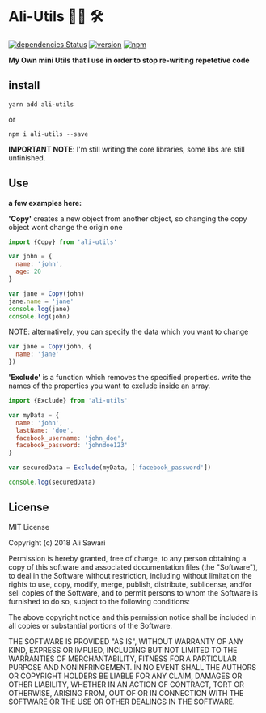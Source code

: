 # Ali-Utils :construction_worker_man: :hammer_and_wrench:
[![dependencies Status](https://david-dm.org/AliSawari/ali-utils/status.svg)](https://david-dm.org/AliSawari/ali-utils)
[![version](https://badgen.net/npm/v/ali-utils)](https://www.npmjs.com/package/ali-utils)
[![npm](https://img.shields.io/npm/dt/ali-utils.svg)](https://www.npmjs.com/package/ali-utils)

**My Own mini Utils that I use in order to stop re-writing repetetive code**

## install

`yarn add ali-utils`

or

`npm i ali-utils --save`

**IMPORTANT NOTE**: I'm still writing the core libraries, some libs are still unfinished.

## Use
**a few examples here:**

**'Copy'** creates a new object from another object, so changing the copy object 
wont change the origin one
```js
import {Copy} from 'ali-utils'

var john = {
  name: 'john',
  age: 20
}

var jane = Copy(john)
jane.name = 'jane'
console.log(jane)
console.log(john)
```

NOTE: alternatively, you can specify the data which you want to change 

```js
var jane = Copy(john, {
  name: 'jane'
})
```

**'Exclude'** is a function which removes the specified properties.
write the names of the properties you want to exclude inside an array.

```js
import {Exclude} from 'ali-utils'

var myData = {
  name: 'john',
  lastName: 'doe',
  facebook_username: 'john_doe',
  facebook_password: 'johndoe123'
}

var securedData = Exclude(myData, ['facebook_password'])

console.log(securedData)
```


## License

MIT License

Copyright (c) 2018 Ali Sawari

Permission is hereby granted, free of charge, to any person obtaining a copy
of this software and associated documentation files (the "Software"), to deal
in the Software without restriction, including without limitation the rights
to use, copy, modify, merge, publish, distribute, sublicense, and/or sell
copies of the Software, and to permit persons to whom the Software is
furnished to do so, subject to the following conditions:

The above copyright notice and this permission notice shall be included in all
copies or substantial portions of the Software.

THE SOFTWARE IS PROVIDED "AS IS", WITHOUT WARRANTY OF ANY KIND, EXPRESS OR
IMPLIED, INCLUDING BUT NOT LIMITED TO THE WARRANTIES OF MERCHANTABILITY,
FITNESS FOR A PARTICULAR PURPOSE AND NONINFRINGEMENT. IN NO EVENT SHALL THE
AUTHORS OR COPYRIGHT HOLDERS BE LIABLE FOR ANY CLAIM, DAMAGES OR OTHER
LIABILITY, WHETHER IN AN ACTION OF CONTRACT, TORT OR OTHERWISE, ARISING FROM,
OUT OF OR IN CONNECTION WITH THE SOFTWARE OR THE USE OR OTHER DEALINGS IN THE
SOFTWARE.